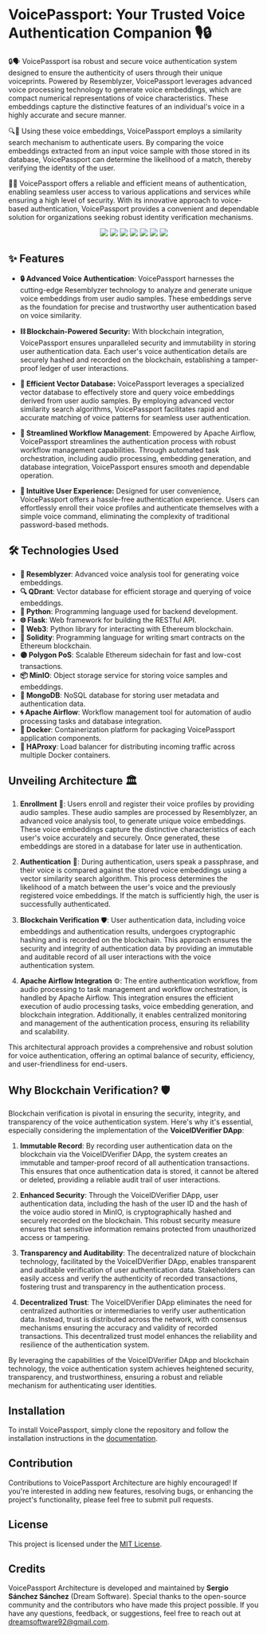 # VoicePassport: Your Trusted Voice Authentication Companion 🎙️🔒

🔒🗣️ VoicePassport isa  robust and secure voice authentication system designed to ensure the authenticity of users through their unique voiceprints. Powered by Resemblyzer, VoicePassport leverages advanced voice processing technology to generate voice embeddings, which are compact numerical representations of voice characteristics. These embeddings capture the distinctive features of an individual's voice in a highly accurate and secure manner.

🔍🔐 Using these voice embeddings, VoicePassport employs a similarity search mechanism to authenticate users. By comparing the voice embeddings extracted from an input voice sample with those stored in its database, VoicePassport can determine the likelihood of a match, thereby verifying the identity of the user.

💼💬 VoicePassport offers a reliable and efficient means of authentication, enabling seamless user access to various applications and services while ensuring a high level of security. With its innovative approach to voice-based authentication, VoicePassport provides a convenient and dependable solution for organizations seeking robust identity verification mechanisms.

<p align="center">
  <img src="https://img.shields.io/badge/flask-%23000.svg?style=for-the-badge&logo=flask&logoColor=white" />
  <img src="https://img.shields.io/badge/Apache%20Airflow-017CEE?style=for-the-badge&logo=Apache%20Airflow&logoColor=white" />
  <img src="https://img.shields.io/badge/gunicorn-%298729.svg?style=for-the-badge&logo=gunicorn&logoColor=white" />
  <img src="https://img.shields.io/badge/python-3670A0?style=for-the-badge&logo=python&logoColor=ffdd54" />
  <img src="https://img.shields.io/badge/postgres-%23316192.svg?style=for-the-badge&logo=postgresql&logoColor=white" />
  <img src="https://img.shields.io/badge/MongoDB-%234ea94b.svg?style=for-the-badge&logo=mongodb&logoColor=white" />
  <img src="https://img.shields.io/badge/docker-%230db7ed.svg?style=for-the-badge&logo=docker&logoColor=white" />
</p>

## ✨ Features

* **🔒 Advanced Voice Authentication**: VoicePassport harnesses the cutting-edge Resemblyzer technology to analyze and generate unique voice embeddings from user audio samples. These embeddings serve as the foundation for precise and trustworthy user authentication based on voice similarity.

* **⛓️ Blockchain-Powered Security:** With blockchain integration, VoicePassport ensures unparalleled security and immutability in storing user authentication data. Each user's voice authentication details are securely hashed and recorded on the blockchain, establishing a tamper-proof ledger of user interactions.

* **💾 Efficient Vector Database:** VoicePassport leverages a specialized vector database to effectively store and query voice embeddings derived from user audio samples. By employing advanced vector similarity search algorithms, VoicePassport facilitates rapid and accurate matching of voice patterns for seamless user authentication.

* **🚀 Streamlined Workflow Management**: Empowered by Apache Airflow, VoicePassport streamlines the authentication process with robust workflow management capabilities. Through automated task orchestration, including audio processing, embedding generation, and database integration, VoicePassport ensures smooth and dependable operation.

* **👤 Intuitive User Experience:** Designed for user convenience, VoicePassport offers a hassle-free authentication experience. Users can effortlessly enroll their voice profiles and authenticate themselves with a simple voice command, eliminating the complexity of traditional password-based methods.

## 🛠️ Technologies Used

* **🎤 Resemblyzer**: Advanced voice analysis tool for generating voice embeddings.
* **🔍 QDrant**: Vector database for efficient storage and querying of voice embeddings.
* **🐍 Python**: Programming language used for backend development.
* **🌐 Flask**: Web framework for building the RESTful API.
* **🔗 Web3**: Python library for interacting with Ethereum blockchain.
* **📝 Solidity**: Programming language for writing smart contracts on the Ethereum blockchain.
* **🟣 Polygon PoS**: Scalable Ethereum sidechain for fast and low-cost transactions.
* **📦 MinIO**: Object storage service for storing voice samples and embeddings.
* **🍃 MongoDB**: NoSQL database for storing user metadata and authentication data.
* **🌀 Apache Airflow**: Workflow management tool for automation of audio processing tasks and database integration.
* **🐳 Docker**: Containerization platform for packaging VoicePassport application components.
* **🔀 HAProxy**: Load balancer for distributing incoming traffic across multiple Docker containers.

## Unveiling Architecture 🏛️

1. **Enrollment** 🎤: Users enroll and register their voice profiles by providing audio samples. These audio samples are processed by Resemblyzer, an advanced voice analysis tool, to generate unique voice embeddings. These voice embeddings capture the distinctive characteristics of each user's voice accurately and securely. Once generated, these embeddings are stored in a database for later use in authentication.

2. **Authentication** 🔐: During authentication, users speak a passphrase, and their voice is compared against the stored voice embeddings using a vector similarity search algorithm. This process determines the likelihood of a match between the user's voice and the previously registered voice embeddings. If the match is sufficiently high, the user is successfully authenticated.

3. **Blockchain Verification** 🛡️: User authentication data, including voice embeddings and authentication results, undergoes cryptographic hashing and is recorded on the blockchain. This approach ensures the security and integrity of authentication data by providing an immutable and auditable record of all user interactions with the voice authentication system.

4. **Apache Airflow Integration** ⚙️: The entire authentication workflow, from audio processing to task management and workflow orchestration, is handled by Apache Airflow. This integration ensures the efficient execution of audio processing tasks, voice embedding generation, and blockchain integration. Additionally, it enables centralized monitoring and management of the authentication process, ensuring its reliability and scalability.

This architectural approach provides a comprehensive and robust solution for voice authentication, offering an optimal balance of security, efficiency, and user-friendliness for end-users.

## Why Blockchain Verification? 🛡️

Blockchain verification is pivotal in ensuring the security, integrity, and transparency of the voice authentication system. Here's why it's essential, especially considering the implementation of the **VoiceIDVerifier DApp**:

1. **Immutable Record**: By recording user authentication data on the blockchain via the VoiceIDVerifier DApp, the system creates an immutable and tamper-proof record of all authentication transactions. This ensures that once authentication data is stored, it cannot be altered or deleted, providing a reliable audit trail of user interactions.

2. **Enhanced Security**: Through the VoiceIDVerifier DApp, user authentication data, including the hash of the user ID and the hash of the voice audio stored in MinIO, is cryptographically hashed and securely recorded on the blockchain. This robust security measure ensures that sensitive information remains protected from unauthorized access or tampering.

3. **Transparency and Auditability**: The decentralized nature of blockchain technology, facilitated by the VoiceIDVerifier DApp, enables transparent and auditable verification of user authentication data. Stakeholders can easily access and verify the authenticity of recorded transactions, fostering trust and transparency in the authentication process.

4. **Decentralized Trust**: The VoiceIDVerifier DApp eliminates the need for centralized authorities or intermediaries to verify user authentication data. Instead, trust is distributed across the network, with consensus mechanisms ensuring the accuracy and validity of recorded transactions. This decentralized trust model enhances the reliability and resilience of the authentication system.

By leveraging the capabilities of the VoiceIDVerifier DApp and blockchain technology, the voice authentication system achieves heightened security, transparency, and trustworthiness, ensuring a robust and reliable mechanism for authenticating user identities.

## Installation
To install VoicePassport, simply clone the repository and follow the installation instructions in the [documentation](docs/installation.md).

## Contribution
Contributions to VoicePassport Architecture are highly encouraged! If you're interested in adding new features, resolving bugs, or enhancing the project's functionality, please feel free to submit pull requests.

## License
This project is licensed under the [MIT License](LICENSE).

## Credits
VoicePassport Architecture is developed and maintained by **Sergio Sánchez Sánchez** (Dream Software). Special thanks to the open-source community and the contributors who have made this project possible.
If you have any questions, feedback, or suggestions, feel free to reach out at dreamsoftware92@gmail.com.




